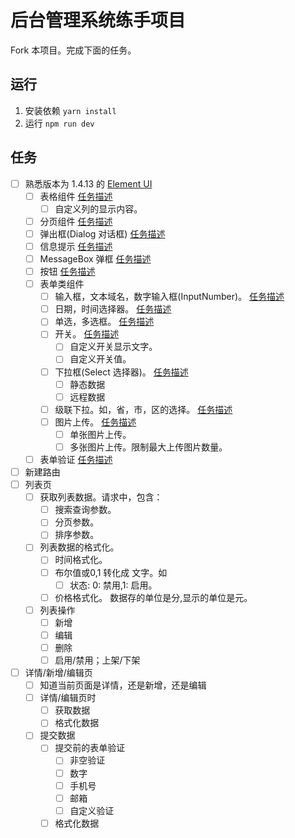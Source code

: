 # 后台管理系统练手项目
Fork 本项目。完成下面的任务。

## 运行
1. 安装依赖 `yarn install`
1. 运行 `npm run dev`

## 任务
* [ ] 熟悉版本为 1.4.13 的 [Element UI](http://element-cn.eleme.io/1.4/#/zh-CN/)
  * [ ] 表格组件 [任务描述](task/component/table.md)
    * [ ] 自定义列的显示内容。
  * [ ] 分页组件 [任务描述](task/component/pagination.md)
  * [ ] 弹出框(Dialog 对话框) [任务描述](task/component/dialog.md)
  * [ ] 信息提示 [任务描述](task/component/message.md)
  * [ ] MessageBox 弹框 [任务描述](task/component/message-box.md)
  * [ ] 按钮 [任务描述](task/component/button.md)
  * [ ] 表单类组件
    * [ ] 输入框，文本域名，数字输入框(InputNumber)。 [任务描述](task/component/input.md)
    * [ ] 日期，时间选择器。 [任务描述](task/component/date-time-picker.md)
    * [ ] 单选，多选框。 [任务描述](task/component/radio-checkbox.md)
    * [ ] 开关。 [任务描述](task/component/switch.md)
      * [ ] 自定义开关显示文字。
      * [ ] 自定义开关值。
    * [ ] 下拉框(Select 选择器)。 [任务描述](task/component/select.md)
      * [ ] 静态数据
      * [ ] 远程数据
    * [ ] 级联下拉。如，省，市，区的选择。 [任务描述](task/component/cascader.md)
    * [ ] 图片上传。 [任务描述](task/component/upload.md)
      * [ ] 单张图片上传。
      * [ ] 多张图片上传。限制最大上传图片数量。
  * [ ] 表单验证 [任务描述](task/component/form-validation.md)
* [ ] 新建路由 
* [ ] 列表页
  * [ ] 获取列表数据。请求中，包含：
    * [ ] 搜索查询参数。
    * [ ] 分页参数。
    * [ ] 排序参数。
  * [ ] 列表数据的格式化。
    * [ ] 时间格式化。
    * [ ] 布尔值或0,1 转化成 文字。如
      * [ ] 状态: 0: 禁用,1: 启用。
    * [ ] 价格格式化。 数据存的单位是分,显示的单位是元。
  * [ ] 列表操作
    * [ ] 新增
    * [ ] 编辑
    * [ ] 删除
    * [ ] 启用/禁用；上架/下架
* [ ] 详情/新增/编辑页
  * [ ] 知道当前页面是详情，还是新增，还是编辑
  * [ ] 详情/编辑页时
    * [ ] 获取数据
    * [ ] 格式化数据
  * [ ] 提交数据
    * [ ] 提交前的表单验证
      * [ ] 非空验证
      * [ ] 数字
      * [ ] 手机号
      * [ ] 邮箱
      * [ ] 自定义验证
    * [ ] 格式化数据
